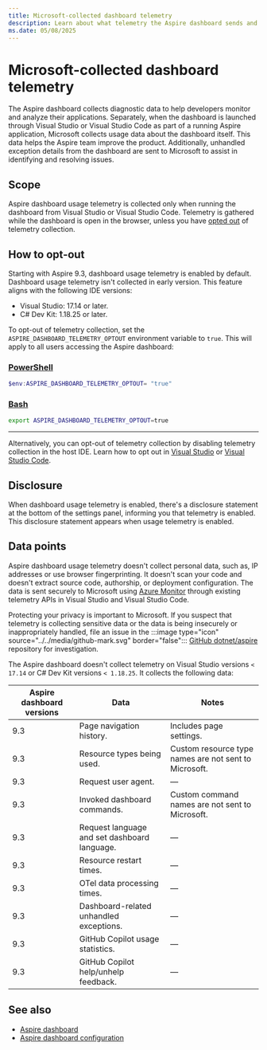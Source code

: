 ```yaml
---
title: Microsoft-collected dashboard telemetry
description: Learn about what telemetry the Aspire dashboard sends and how to opt out.
ms.date: 05/08/2025
---
```


# Microsoft-collected dashboard telemetry

The Aspire dashboard collects diagnostic data to help developers monitor and analyze their applications. Separately, when the dashboard is launched through Visual Studio or Visual Studio Code as part of a running Aspire application, Microsoft collects usage data about the dashboard itself. This data helps the Aspire team improve the product. Additionally, unhandled exception details from the dashboard are sent to Microsoft to assist in identifying and resolving issues.

## Scope

Aspire dashboard usage telemetry is collected only when running the dashboard from Visual Studio or Visual Studio Code. Telemetry is gathered while the dashboard is open in the browser, unless you have [opted out](#how-to-opt-out) of telemetry collection.

## How to opt-out

Starting with Aspire 9.3, dashboard usage telemetry is enabled by default. Dashboard usage telemetry isn't collected in early version. This feature aligns with the following IDE versions:

- Visual Studio: 17.14 or later.
- C# Dev Kit: 1.18.25 or later.

To opt-out of telemetry collection, set the `ASPIRE_DASHBOARD_TELEMETRY_OPTOUT` environment variable to `true`. This will apply to all users accessing the Aspire dashboard:

### [PowerShell](#tab/powershell)

```powershell
$env:ASPIRE_DASHBOARD_TELEMETRY_OPTOUT= "true"
```

### [Bash](#tab/bash)

```bash
export ASPIRE_DASHBOARD_TELEMETRY_OPTOUT=true
```

---

Alternatively, you can opt-out of telemetry collection by disabling telemetry collection in the host IDE. Learn how to opt out in [Visual Studio](/visualstudio/ide/visual-studio-experience-improvement-program) or [Visual Studio Code](https://code.visualstudio.com/docs/configure/telemetry#_disable-telemetry-reporting).

## Disclosure

When dashboard usage telemetry is enabled, there's a disclosure statement at the bottom of the settings panel, informing you that telemetry is enabled. This disclosure statement appears when usage telemetry is enabled.

## Data points

Aspire dashboard usage telemetry doesn't collect personal data, such as, IP addresses or use browser fingerprinting. It doesn't scan your code and doesn't extract source code, authorship, or deployment configuration. The data is sent securely to Microsoft using [Azure Monitor](/azure/azure-monitor/) through existing telemetry APIs in Visual Studio and Visual Studio Code.

Protecting your privacy is important to Microsoft. If you suspect that telemetry is collecting sensitive data or the data is being insecurely or inappropriately handled, file an issue in the :::image type="icon" source="../../media/github-mark.svg" border="false"::: [GitHub dotnet/aspire](https://github.com/dotnet/aspire) repository for investigation.

The Aspire dashboard doesn't collect telemetry on Visual Studio versions `< 17.14` or C# Dev Kit versions `< 1.18.25`. It collects the following data:

| Aspire dashboard versions | Data | Notes |
|--|--|--|
| 9.3 | Page navigation history. | Includes page settings. |
| 9.3 | Resource types being used. | Custom resource type names are not sent to Microsoft. |
| 9.3 | Request user agent. | — |
| 9.3 | Invoked dashboard commands. | Custom command names are not sent to Microsoft. |
| 9.3 | Request language and set dashboard language. | — |
| 9.3 | Resource restart times. | — |
| 9.3 | OTel data processing times. | — |
| 9.3 | Dashboard-related unhandled exceptions. | — |
| 9.3 | GitHub Copilot usage statistics. | — |
| 9.3 | GitHub Copilot help/unhelp feedback. | — |

## See also

- [Aspire dashboard](overview.md)
- [Aspire dashboard configuration](configuration.md)
